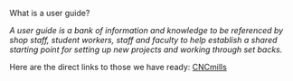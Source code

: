 What is a user guide?

*A user guide is a bank of information and knowledge to be referenced by shop staff, student workers, staff and faculty to help establish a shared starting point for setting up new projects and working through set backs.*

Here are the direct links to those we have ready:
[CNCmills](resources/UserGuides/CNCmills/CNCmills.md)
